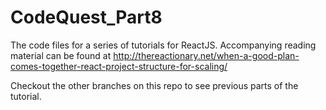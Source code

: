 # CodeQuest_Part8
The code files for a series of tutorials for ReactJS. Accompanying reading material can be found at  http://thereactionary.net/when-a-good-plan-comes-together-react-project-structure-for-scaling/

Checkout the other branches on this repo to see previous parts of the tutorial.
